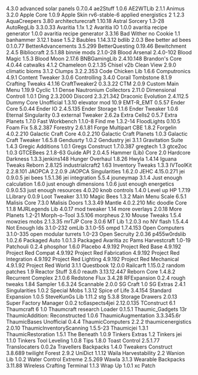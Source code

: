 4.3.0				advanced solar panels
0.7.0.4				ae2Stuff
1.0.6				AE2WTLib
2.1.1				Animus
3.2.0				Apple Core
1.0.9				Apple Skin
rv6-stable-6		applied energistics 2
1.2.3				AquaCreepers
3.80				architecturecraft
1.10.18				Astral Sorcery
1.3-28				AutoRegLib
3.3.0.33			Avaritia 1.1x
1.2					Avaritia IO
1.0.0				avaritia recipe generator
1.0.0				avaritia recipe generator
3.3.16				Bad Wither no Cookie
1.1					banhammer
3.12.1				base
1.5.2				Baubles
1.14.3.12			bdlib
2.0.3				Bee better ad bees
0.1.0.77			BetterAdvancements
3.5.299				BetterQuesting
0.19.46				Bewitchment
2.4.5				Bibliocraft
2.5.1.88			binnie mods
2.1.0-28			Blood Arsenal
2.4.0-102			Blood Magic
1.5.3				Blood Moon
2.17.6				BNBGamingLib
2.4.10.148			Brandon's Core
4.0.44				catwalks
4.1.2				Chameleon
0.2.1.35			Chisel
v2b					Clean View
2.9.0				climatic bioms 
3.1.2				Clumps
3.2.2.353			Code Chicken Lib
1.6.6				Computronics
4.9.1				Content Tweaker
3.0.6				Controlling
3.4.0				Corail Tombstone
8.1.9				Crafting Tweaks
4.1.16				CraftTweaker2
0.3.3.22			CTM
2.0.9				Custom Main Menu
1.19.9				Cyclic
1.1					Dense Nautronium Collectors
2.11.0				Dimensional Controll
1.0.1				Ding
2.3.2000			Discord
2.3.21.342			Draconic Evolution
2.4.112.5			Dummy Core Unofficial
1.3.10				elevator mod
10.9				EMT-R_EMT
0.5.57				Ender Core
5.0.44				Ender IO
2.4.5.135			Ender Storage
1.1.6				Ender Tweaker
1.0.6				Eternal Singularity
0.3					external Tweaker
2.6.2a				Extra Cells2
0.5.7				Extra Planets
1.7.0				Fast Workbench
1.1.0-8				Find me
1.3.2-14			FloodLights
0.10.5				Foam Fix
5.8.2.387			Forestry
2.6.1.81			Forge Multipart CBE
1.8.2				Forgelin
4.0.2.210			Galactic Craft Core
4.0.2.210			Galactic Craft Planets
1.0.3				Galactic Craft Tweaker
1.6.5.8				Gendusrty
1.0.2				Gendustry jei
3.1.1				Gravitation Suite
1.4.3				Gregic Additions
1.0.1				Gregs Construct
1.7.0.387			gregtech
1.3					gtce2oc
1.0.3				GTCEBees
2.1.8-63			Guide API
2.0.4.5				Hammer (Lib) Core
2.0					Hardcore Darkness
1.3.3.jenkins148	Hunger Overhaul
1.8.26				Hwyla
1.4.14				Iguana Tweaks Reborn
2.8.125				industrialcraft2
1.63				Inventory Tweaks
1.3.3				IVToolKit
2.2.8.101			JAOPCA
2.2.0.9				JAOPCA Singularities
1.6.2.0				JEHC
4.15.0.271			jei
0.9.0.5				jei bees
1.5.1.36			jei integration
5.5.4				jouneymap
3.1.4				Just enough calculation
1.6.0				just enough dimensions
1.0.6				just enough energetics
0.9.0.53			just enough resources
4.0.20				knob controls
1.4.0				Level up HP
1.7.19				LLibrary
0.0.9				Loot Tweaker
3.1.10				Magic Bees
1.3.2				Main Menu Scale
6.5.1				Malisis Core
7.3.0				Malisis Doors
1.3.3.49			Mantle
4.0.2.210			Mic doodle Core
1.1.8				MJRLegends Lib
4.0.17				mod tweaker
1.14				more overlays
2.0.18				More Planets
1.2-21				Morph-o-Tool
3.5.106				morpheus
2.10				Mouse Tweaks
1.5.4				mowzies mobs
2.1.3.35			mrTJP Core
3.0.6				MT Lib
1.2.0.3				no NV flash
1.5.4.4				Not Enough Ids
3.1.0-232			omLib
3.1.0-55			ompd
1.7.4.153			Open Computers
3.1.0-335			open modular turrets
1.0-23				Open Secruity
2.0.36				p455w0rdslib
1.0.2.6				Packaged Auto
1.0.1.3				Packaged Avaritia
zc					Pams Harvestcraft
1.0-19				Patchouli
0.2.4				phosphor
1.6.0				Placebo
4.9.192				Project Red Base
4.9.192				Project Red Compat
4.9.192				Project Red Fabrication
4.9.192				Project Red Integration
4.9.192				Project Red Lighting
4.9.192				Project Red Mechanical
4.9.1.92			Project Red World
3.1.1				Questbook
12.0.0				Railcarft
1.15.0.2			random patches
1.9					Reactor Stuff
3.6.0				reauth
3.13.12.447			Reborn Core
1.4.8.2				Recurrent Complex
2.1.0.6				Redstone Flux
3.4.28				RFExpansion
0.2.4				rough tweaks
1.84				Sampler
1.6.3.24			Scannable
2.0.0				SG Craft
1.0					SG Extras
2.4.1				Singularities
1.0.2				Special Mobs
1.3.12				Spice of Life
3.4.154				Standard Expansion
1.0.5				SteveKunGs Lib
1.11.2				stg
5.3.8				Storage Drawers
2.0.13				Super Factory Manager
0.0.2				tc6aspects4jei
2.12.0.135			TConstruct
6.1					Thaumcraft 6
1.0					Thaumcraft research Loader
0.1.5.1				Thaumic_Gadgets
13r					ThaumicAddition: Reconstructed
1.0.6				ThaumicAugmentation
3.3.345.6r			ThaumicBases Unofficial
0.4.4				ThaumicComputers
2.2.2				thaumicenergistics
2.0.10				ThaumicInventoryScanning
1.5.5-23			Thaumicjei
1.3.1				ThaumicRestoration
1.5.1				The Beneath
1.0.9				Tinkers Extras
1.2					Tinkers jei
1.1.0				Tinkers Tool Leveling
1.0.8				Tips
1.8.0				Toast Control
2.5.1.77			Translocaters
0.0.2a				Travellers Backpacks
1.4.0				Tweakers Construct
3.8.689				twilight Forest
2.9.2				UniDict
1.1.12				Waila Harvestability
2.2					Wanion Lib
1.0.2				Water Control Extreme
2.5.269				Wawla
3.1.3				Wearable Backpacks
3.11.88				Wireless Crafting Terminal
1.1.3				Wrap Up
1.0.1				xc Patch